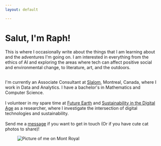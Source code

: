 ```yaml
---
layout: default

---
```

<div>
  <h1> Salut, I'm Raph! </h1>
</div>

<div class = "row">

<div class = "col1">

<p class="col1-text">This is where I occasionally write about the things that I am learning about and the adventures I'm going on. I am interested in everything from the ethics of AI and exploring the areas where tech can affect positive social and environmental change, to literature, art, and the outdoors.
<br/>
<br/>

I'm currently an Associate Consultant at <a href ="https://www.slalom.com/"> Slalom</a>, Montreal, Canada, where I work in Data and Analytics. I have a bachelor's in Mathematics and Computer Science.
<br/>
<br/>
I volunteer in my spare time at <a href = "https://futureearth.org/">Future Earth</a> and <a href= "https://sustainabilitydigitalage.org/" >Sustainability in the Digital Age</a> as a researcher, where I investigate the intersection of digital technologies and sustainability.
<br/>
<br/>
Send me a <a href ="mailto:raphaelletseng@gmail.com">message</a> if you want to get in touch (Or if you have cute cat photos to share)!
</p>
</div>
<div class = "col2">
<figure id = home>
<img id="home-img" src="/assets/img/better-headshot.jpg" alt="Picture of me on Mont Royal">
</figure>
</div>
</div>
<link rel="stylesheet" href="../assets/css/index.css">
